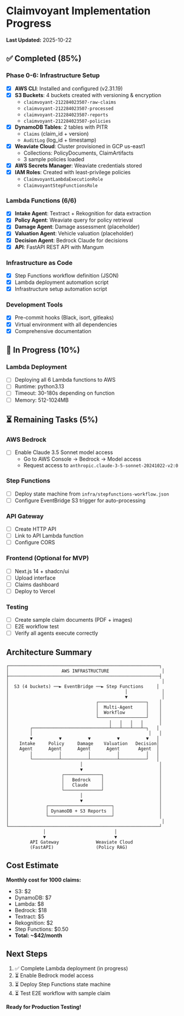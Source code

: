 # Claimvoyant Implementation Progress

**Last Updated:** 2025-10-22

## ✅ Completed (85%)

### Phase 0-6: Infrastructure Setup
- [x] **AWS CLI**: Installed and configured (v2.31.19)
- [x] **S3 Buckets**: 4 buckets created with versioning & encryption
  - `claimvoyant-212284023507-raw-claims`
  - `claimvoyant-212284023507-processed`
  - `claimvoyant-212284023507-reports`
  - `claimvoyant-212284023507-policies`
- [x] **DynamoDB Tables**: 2 tables with PITR
  - `Claims` (claim_id + version)
  - `AuditLog` (log_id + timestamp)
- [x] **Weaviate Cloud**: Cluster provisioned in GCP us-east1
  - Collections: PolicyDocuments, ClaimArtifacts
  - 3 sample policies loaded
- [x] **AWS Secrets Manager**: Weaviate credentials stored
- [x] **IAM Roles**: Created with least-privilege policies
  - `ClaimvoyantLambdaExecutionRole`
  - `ClaimvoyantStepFunctionsRole`

### Lambda Functions (6/6)
- [x] **Intake Agent**: Textract + Rekognition for data extraction
- [x] **Policy Agent**: Weaviate query for policy retrieval
- [x] **Damage Agent**: Damage assessment (placeholder)
- [x] **Valuation Agent**: Vehicle valuation (placeholder)
- [x] **Decision Agent**: Bedrock Claude for decisions
- [x] **API**: FastAPI REST API with Mangum

### Infrastructure as Code
- [x] Step Functions workflow definition (JSON)
- [x] Lambda deployment automation script
- [x] Infrastructure setup automation script

### Development Tools
- [x] Pre-commit hooks (Black, isort, gitleaks)
- [x] Virtual environment with all dependencies
- [x] Comprehensive documentation

## 🚧 In Progress (10%)

### Lambda Deployment
- [ ] Deploying all 6 Lambda functions to AWS
- [ ] Runtime: python3.13
- [ ] Timeout: 30-180s depending on function
- [ ] Memory: 512-1024MB

## ⏳ Remaining Tasks (5%)

### AWS Bedrock
- [ ] Enable Claude 3.5 Sonnet model access
  - Go to AWS Console → Bedrock → Model access
  - Request access to `anthropic.claude-3-5-sonnet-20241022-v2:0`

### Step Functions
- [ ] Deploy state machine from `infra/stepfunctions-workflow.json`
- [ ] Configure EventBridge S3 trigger for auto-processing

### API Gateway
- [ ] Create HTTP API
- [ ] Link to API Lambda function
- [ ] Configure CORS

### Frontend (Optional for MVP)
- [ ] Next.js 14 + shadcn/ui
- [ ] Upload interface
- [ ] Claims dashboard
- [ ] Deploy to Vercel

### Testing
- [ ] Create sample claim documents (PDF + images)
- [ ] E2E workflow test
- [ ] Verify all agents execute correctly

## Architecture Summary

```
┌─────────────────────────────────────────────────────────┐
│                    AWS INFRASTRUCTURE                    │
├─────────────────────────────────────────────────────────┤
│                                                          │
│  S3 (4 buckets) ──► EventBridge ──► Step Functions     │
│                                            │             │
│                                            ▼             │
│                                 ┌──────────────────┐    │
│                                 │  Multi-Agent     │    │
│                                 │  Workflow        │    │
│                                 └──────────────────┘    │
│                                      │   │   │   │      │
│        ┌─────────────────────────────┴───┴───┴───┴─┐   │
│        │                                            │   │
│        ▼          ▼          ▼          ▼          ▼   │
│    Intake     Policy     Damage    Valuation   Decision│
│    Agent      Agent      Agent      Agent       Agent  │
│        │          │          │          │          │   │
│        └──────────┴──────────┴──────────┴──────────┘   │
│                           │                             │
│                           ▼                             │
│                    ┌──────────────┐                     │
│                    │   Bedrock    │                     │
│                    │   Claude     │                     │
│                    └──────────────┘                     │
│                           │                             │
│                           ▼                             │
│              ┌────────────────────────┐                 │
│              │ DynamoDB + S3 Reports  │                 │
│              └────────────────────────┘                 │
│                                                          │
└─────────────────────────────────────────────────────────┘
              │                          │
              ▼                          ▼
         API Gateway              Weaviate Cloud
         (FastAPI)                (Policy RAG)
```

## Cost Estimate

**Monthly cost for 1000 claims:**
- S3: $2
- DynamoDB: $7
- Lambda: $8
- Bedrock: $18
- Textract: $5
- Rekognition: $2
- Step Functions: $0.50
- **Total: ~$42/month**

## Next Steps

1. ✅ Complete Lambda deployment (in progress)
2. ⏳ Enable Bedrock model access
3. ⏳ Deploy Step Functions state machine
4. ⏳ Test E2E workflow with sample claim

**Ready for Production Testing!**
